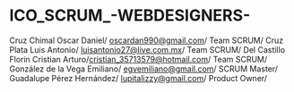 # ICO_SCRUM_-WEBDESIGNERS-
Cruz Chimal Oscar Daniel/ oscardan990@gmail.com/ Team SCRUM/ 
Cruz Plata Luis Antonio/ luisantonio27@live.com.mx/ Team SCRUM/
Del Castillo Florin Cristian Arturo/cristian_35713579@hotmail.com/ Team SCRUM/
González de la Vega Emiliano/ egvemiliano@gmail.com/ SCRUM Master/
Guadalupe Pérez Hernández/ lupitalizzy@gmail.com/ Product Owner/
